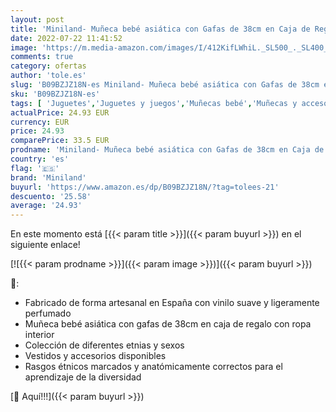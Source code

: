 ```yaml
---
layout: post
title: 'Miniland- Muñeca bebé asiática con Gafas de 38cm en Caja de Regalo y con Ropa Interior.  31113 '
date: 2022-07-22 11:41:52
image: 'https://m.media-amazon.com/images/I/412KifLWhiL._SL500_._SL400_.jpg'
comments: true
category: ofertas
author: 'tole.es'
slug: 'B09BZJZ18N-es Miniland- Muñeca bebé asiática con Gafas de 38cm en Caja...'
sku: 'B09BZJZ18N-es'
tags: [ 'Juguetes','Juguetes y juegos','Muñecas bebé','Muñecas y accesorios','bebé','miniland','🇪🇸', ]
actualPrice: 24.93 EUR
currency: EUR
price: 24.93
comparePrice: 33.5 EUR
prodname: 'Miniland- Muñeca bebé asiática con Gafas de 38cm en Caja de Regalo y con Ropa Interior.  31113 '
country: 'es'
flag: '🇪🇸'
brand: 'Miniland'
buyurl: 'https://www.amazon.es/dp/B09BZJZ18N/?tag=tolees-21'
descuento: '25.58'
average: '24.93'
---
```


En este momento está [{{< param title >}}]({{< param buyurl >}}) en el siguiente enlace!

[![{{< param prodname >}}]({{< param image >}})]({{< param buyurl >}})

🔎:

- Fabricado de forma artesanal en España con vinilo suave y ligeramente perfumado
- Muñeca bebé asiática con gafas de 38cm en caja de regalo con ropa interior
- Colección de diferentes etnias y sexos
- Vestidos y accesorios disponibles
- Rasgos étnicos marcados y anatómicamente correctos para el aprendizaje de la diversidad

[🛒 Aquí!!!]({{< param buyurl >}})
